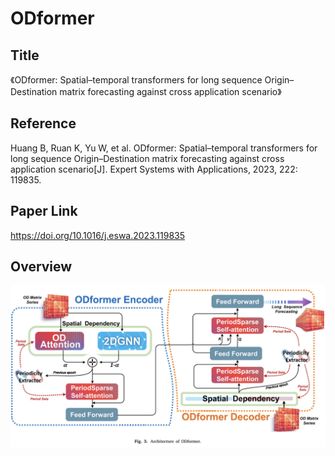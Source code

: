 # ODformer

## Title

《ODformer: Spatial–temporal transformers for long sequence Origin–Destination matrix forecasting against cross application scenario》 

## Reference
Huang B, Ruan K, Yu W, et al. ODformer: Spatial–temporal transformers for long sequence Origin–Destination matrix forecasting against cross application scenario[J]. Expert Systems with Applications, 2023, 222: 119835.

## Paper Link
https://doi.org/10.1016/j.eswa.2023.119835

## Overview

![框图](./odformer.png)